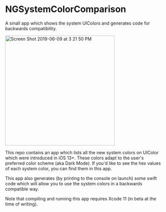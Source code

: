 # NGSystemColorComparison
A small app which shows the system UIColors and generates code for backwards compatibility.

<img width="350" alt="Screen Shot 2019-06-09 at 3 21 50 PM" src="https://user-images.githubusercontent.com/1168853/59165054-77d53880-8aca-11e9-8b20-14a4a6a7c16f.png">

This repo contains an app which lists all the new system colors on UIColor which were introduced in iOS 13+. These colors adapt to the user's preferred color scheme (aka Dark Mode). If you'd like to see the hex values of each system color, you can find them in this app.

This app also generates (by printing to the console on launch) some swift code which will allow you to use the system colors in a backwards compatible way.

Note that compiling and running this app requires Xcode 11 (in beta at the time of writing).
